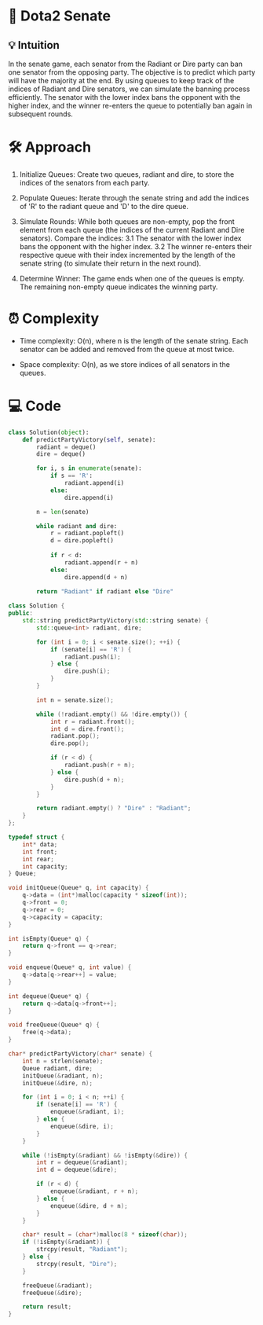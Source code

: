 # 📜 Dota2 Senate

## 💡 Intuition
In the senate game, each senator from the Radiant or Dire party can ban one senator from the opposing party. The objective is to predict which party will have the majority at the end. By using queues to keep track of the indices of Radiant and Dire senators, we can simulate the banning process efficiently. The senator with the lower index bans the opponent with the higher index, and the winner re-enters the queue to potentially ban again in subsequent rounds.


# 🛠️ Approach
1.  Initialize Queues: Create two queues, radiant and dire, to store the indices of the senators from each party.
 
2.  Populate Queues: Iterate through the senate string and add the indices of 'R' to the radiant queue and 'D' to the dire queue.
 
3.  Simulate Rounds:
While both queues are non-empty, pop the front element from each queue (the indices of the current Radiant and Dire senators).
Compare the indices:
3.1 The senator with the lower index bans the opponent with the higher index.
3.2 The winner re-enters their respective queue with their index incremented by the length of the senate string (to simulate their return in the next round).

4.  Determine Winner: The game ends when one of the queues is empty. The remaining non-empty queue indicates the winning party.

# ⏰ Complexity
- Time complexity:
O(n), where n is the length of the senate string. Each senator can be added and removed from the queue at most twice.

- Space complexity:
O(n), as we store indices of all senators in the queues.

# 💻 Code
```python []
class Solution(object):
    def predictPartyVictory(self, senate):
        radiant = deque()
        dire = deque()

        for i, s in enumerate(senate):
            if s == 'R':
                radiant.append(i)
            else:
                dire.append(i)

        n = len(senate)

        while radiant and dire:
            r = radiant.popleft()
            d = dire.popleft()
            
            if r < d:
                radiant.append(r + n)
            else:
                dire.append(d + n)
        
        return "Radiant" if radiant else "Dire"
```
```C++ []
class Solution {
public:
    std::string predictPartyVictory(std::string senate) {
        std::queue<int> radiant, dire;

        for (int i = 0; i < senate.size(); ++i) {
            if (senate[i] == 'R') {
                radiant.push(i);
            } else {
                dire.push(i);
            }
        }

        int n = senate.size();

        while (!radiant.empty() && !dire.empty()) {
            int r = radiant.front();
            int d = dire.front();
            radiant.pop();
            dire.pop();

            if (r < d) {
                radiant.push(r + n);
            } else {
                dire.push(d + n);
            }
        }

        return radiant.empty() ? "Dire" : "Radiant";
    }
};
```
``` C []
typedef struct {
    int* data;
    int front;
    int rear;
    int capacity;
} Queue;

void initQueue(Queue* q, int capacity) {
    q->data = (int*)malloc(capacity * sizeof(int));
    q->front = 0;
    q->rear = 0;
    q->capacity = capacity;
}

int isEmpty(Queue* q) {
    return q->front == q->rear;
}

void enqueue(Queue* q, int value) {
    q->data[q->rear++] = value;
}

int dequeue(Queue* q) {
    return q->data[q->front++];
}

void freeQueue(Queue* q) {
    free(q->data);
}

char* predictPartyVictory(char* senate) {
    int n = strlen(senate);
    Queue radiant, dire;
    initQueue(&radiant, n);
    initQueue(&dire, n);

    for (int i = 0; i < n; ++i) {
        if (senate[i] == 'R') {
            enqueue(&radiant, i);
        } else {
            enqueue(&dire, i);
        }
    }

    while (!isEmpty(&radiant) && !isEmpty(&dire)) {
        int r = dequeue(&radiant);
        int d = dequeue(&dire);

        if (r < d) {
            enqueue(&radiant, r + n);
        } else {
            enqueue(&dire, d + n);
        }
    }

    char* result = (char*)malloc(8 * sizeof(char));
    if (!isEmpty(&radiant)) {
        strcpy(result, "Radiant");
    } else {
        strcpy(result, "Dire");
    }

    freeQueue(&radiant);
    freeQueue(&dire);

    return result;
}
```
